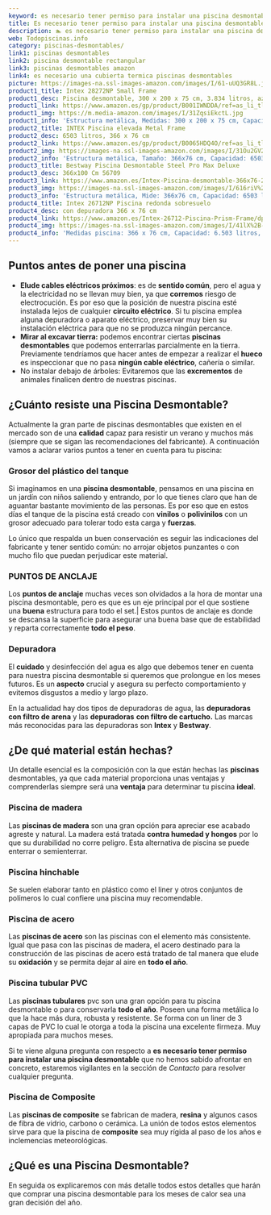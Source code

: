 ```yaml
---
keyword: es necesario tener permiso para instalar una piscina desmontable
title: Es necesario tener permiso para instalar una piscina desmontable | Todopiscinas.info
description: 🏊 es necesario tener permiso para instalar una piscina desmontable Ideales para este verano 2021. Aquí puedes comprar es necesario tener permiso para instalar una piscina desmontable y comparar con otras similares. No dejes escapar es necesario tener permiso para instalar una piscina desmontable a un precio realmente tentador.
web: Todopiscinas.info
category: piscinas-desmontables/
link1: piscinas desmontables
link2: piscina desmontable rectangular
link3: piscinas desmontables amazon
link4: es necesario una cubierta termica piscinas desmontables
picture: https://images-na.ssl-images-amazon.com/images/I/61-uUQ3GR8L.jpg
product1_title: Intex 28272NP Small Frame
product1_desc: Piscina desmontable, 300 x 200 x 75 cm, 3.834 litros, azul
product1_link: https://www.amazon.es/gp/product/B001IWNDDA/ref=as_li_tl?ie=UTF8&camp=3638&creative=24630&creativeASIN=B001IWNDDA&linkCode=as2&tag=todopiscinas0e-21&linkId=25b9d647487c889cb6ef56ed63f50ca1
product1_img: https://m.media-amazon.com/images/I/31ZqsiEkctL.jpg
product1_info: 'Estructura metálica, Medidas: 300 x 200 x 75 cm, Capacidad: 3.834 litros, Para 6 personas (+ 6 años), Fácil montaje, Forma rectangular'
product2_title: INTEX Piscina elevada Metal Frame
product2_desc: 6503 litros, 366 x 76 cm
product2_link: https://www.amazon.es/gp/product/B0065HDQ4O/ref=as_li_tl?ie=UTF8&camp=3638&creative=24630&creativeASIN=B0065HDQ4O&linkCode=as2&tag=todopiscinas0e-21&linkId=ed2430e3ba564d3527ee103df33ed7b3
product2_img: https://images-na.ssl-images-amazon.com/images/I/31Ou2GV2SAL.jpg
product2_info: 'Estructura metálica, Tamaño: 366x76 cm, Capacidad: 6503 litros, Forma circular, De 4 a 7 personas (+6 años)'
product3_title: Bestway Piscina Desmontable Steel Pro Max Deluxe
product3_desc: 366x100 Cm 56709
product3_link: https://www.amazon.es/Intex-Piscina-desmontable-366x76-28210NP/dp/B0065HDQ4O?__mk_es_ES=%C3%85M%C3%85%C5%BD%C3%95%C3%91&crid=25UQGV9HG2INI&dchild=1&keywords=piscinas+desmontables&qid=1615854176&sprefix=piscinas+dem%2Caps%2C201&sr=8-5&linkCode=ll1&tag=todopiscinas0e-21&linkId=34f200977c6cbaab1f3f4d9ac0e64755&language=es_ES&ref_=as_li_ss_tl
product3_img: https://images-na.ssl-images-amazon.com/images/I/616riV%2BiY3L.jpg
product3_info: 'Estructura metálica, Mide: 366x76 cm, Capacidad: 6503 litros, De 4 a 7 personas mayores de 6 años, Forma circular, Tecnología Super-Tough'
product4_title: Intex 26712NP Piscina redonda sobresuelo
product4_desc: con depuradora 366 x 76 cm
product4_link: https://www.amazon.es/Intex-26712-Piscina-Prism-Frame/dp/B07FB823GL?__mk_es_ES=%C3%85M%C3%85%C5%BD%C3%95%C3%91&dchild=1&keywords=piscinas+desmontables+con+depuradora&qid=1615936418&sr=8-5&linkCode=ll1&tag=todopiscinas0e-21&linkId=d98699de7830cd471766fa1daa36de34&language=es_ES&ref_=as_li_ss_tl
product4_img: https://images-na.ssl-images-amazon.com/images/I/41lX%2B-YpibL.jpg
product4_info: 'Medidas piscina: 366 x 76 cm, Capacidad: 6.503 litros, Incluye depuradora de cartucha A, Lona resistente triple capa'
---
```



<stats-list :link1=link1 :link2=link2 :link3=link3 :link4=link4 :category=category></stats-list>


## Puntos antes de poner una piscina



*   **Elude cables eléctricos próximos**: es de **sentido común**, pero el agua y la electricidad no se llevan muy bien, ya que **corremos** riesgo de electrocución. Es por eso que la posición de nuestra piscina esté instalada lejos de cualquier **circuito eléctrico**. Si tu piscina emplea alguna depuradora o aparato eléctrico, preservar muy bien su instalación eléctrica para que no se produzca ningún percance.
*   **Mirar al excavar tierra:** podemos encontrar ciertas **piscinas desmontables** que podemos enterrarlas parcialmente en la tierra. Previamente tendríamos que hacer antes de empezar a realizar el **hueco** es inspeccionar que no pasa **ningún cable eléctrico**, cañería o similar.
*   No instalar debajo de árboles: Evitaremos que las **excrementos** de animales finalicen dentro de nuestras piscinas.


## ¿Cuánto resiste una Piscina Desmontable?

Actualmente la gran parte de piscinas desmontables que existen en el mercado son de una **calidad** capaz para resistir un verano y muchos más (siempre que se sigan las recomendaciones del fabricante). A continuación vamos a aclarar varios puntos a tener en cuenta para tu piscina:


### Grosor del plástico del tanque

Si imaginamos en una **piscina desmontable**, pensamos en una piscina en un jardín con niños saliendo y entrando, por lo que tienes claro que han de aguantar bastante movimiento de las personas. Es por eso que en estos días el tanque de la piscina está creado con **vinilos** o **polivinilos** con un grosor adecuado para tolerar todo esta carga y **fuerzas**.

Lo único que respalda un	 buen conservación es seguir las indicaciones del fabricante y tener sentido común: no arrojar objetos punzantes o con mucho filo que puedan perjudicar este material.


### PUNTOS DE ANCLAJE

Los **puntos de anclaje** muchas veces son olvidados a la hora de montar una piscina desmontable, pero  es que es un eje principal por el que sostiene una **buena** estructura para todo el set.| Estos puntos de anclaje es donde se descansa la superficie para asegurar una buena base que de estabilidad y reparta correctamente **todo el peso**.


### Depuradora

El **cuidado** y desinfección del agua es algo que debemos tener en cuenta para nuestra piscina desmontable si queremos que prolongue en los meses futuros. Es un **aspecto** crucial y asegura su perfecto comportamiento y evitemos disgustos a medio y largo plazo.

En la actualidad hay dos tipos de depuradoras de agua, las **depuradoras con filtro de arena** y  las **depuradoras** **con filtro de cartucho.** Las marcas más reconocidas para las depuradoras son **Intex** y **Bestway**.

<external-banner></external-banner>


<brand-panel :title=product1_title :desc=product1_desc :img=product1_img :link=product1_link></brand-panel>


## ¿De qué material están hechas?

Un detalle esencial es la composición con la que están hechas las **piscinas** desmontables, ya que cada material proporciona unas ventajas y comprenderlas siempre será una **ventaja** para determinar tu piscina **ideal**.


### Piscina de madera

Las **piscinas de madera** son una gran opción para apreciar ese acabado agreste y natural. La madera está tratada **contra humedad y hongos** por lo que su durabilidad no corre peligro. Esta alternativa de piscina se puede enterrar o semienterrar.


### Piscina hinchable

 Se suelen elaborar tanto en plástico como el liner y otros conjuntos de polímeros lo cual confiere una piscina muy recomendable.


### Piscina de acero

Las **piscinas de acero** son las piscinas con el elemento más consistente. Igual que pasa con las piscinas de madera, el acero destinado para la construcción de las piscinas de acero está tratado de tal manera que elude su **oxidación** y se permita dejar al aire en **todo el año**.


### Piscina tubular PVC

Las **piscinas tubulares** pvc son una gran opción para tu piscina desmontable o para conservarla **todo el año**. Poseen una forma metálica lo que la hace más dura, robusta y resistente. Se forma con un liner de 3 capas de PVC lo cual le otorga a toda la piscina una excelente firmeza. Muy apropiada para muchos meses.

Si te viene alguna pregunta con respecto a **es necesario tener permiso para instalar una piscina desmontable** que no hemos sabido afrontar en concreto, estaremos vigilantes en la sección de _Contacto_ para resolver cualquier pregunta.


### Piscina de Composite

Las **piscinas de composite** se fabrican de madera, **resina** y algunos casos de fibra de vidrio, carbono o cerámica. La unión de todos estos elementos sirve para que la piscina de **composite** sea muy rígida al paso de los años e inclemencias meteorológicas.
## ¿Qué es una Piscina Desmontable?



En seguida os explicaremos con más detalle todos estos detalles que harán que comprar una piscina desmontable para los meses de calor sea una gran decisión del año.